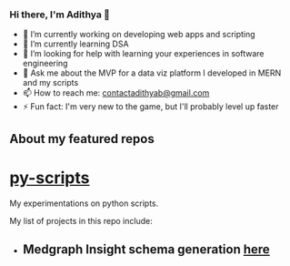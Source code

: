 ### Hi there, I'm Adithya 👋

- 🔭 I’m currently working on developing web apps and scripting
- 🌱 I’m currently learning DSA
- 🤔 I’m looking for help with learning your experiences in software engineering 
- 💬 Ask me about the MVP for a data viz platform I developed in MERN and my scripts 
- 📫 How to reach me: contactadithyab@gmail.com
- ⚡ Fun fact: I'm very new to the game, but I'll probably level up faster

## About my featured repos

# [py-scripts](https://github.com/adhistark222/py-scripts)
My experimentations on python scripts.

My list of projects in this repo include:
- ## Medgraph Insight schema generation [here](https://github.com/adhistark222/py-scripts)
